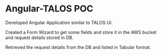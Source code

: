 # Angular-TALOS POC

Developed Angular Application similar to TALOS UI.

Created a Form Wizard to get some fields and store it in the AWS bucket and request details stored in DB.

Retrieved the request details from the DB and listed in Tabular format.
